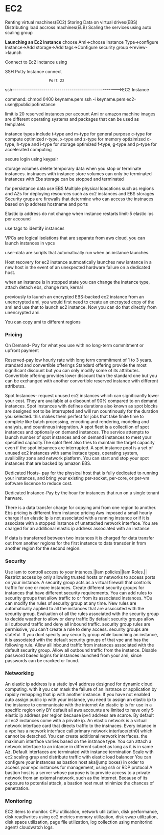<h1>EC2</h1>

Renting virtual machines(EC2)
Storing Data on virtual drives(EBS)
Distributing load accross machines(ELB)
Scaling the services using auto scaling group

<b>Launching an Ec2 Instance</b>
choose Ami->choose Instance Type->configure Instance->Add storage->Add tags->Configure security group->review->launch

Connect to Ec2 inctance using

SSH
Putty
Instance connect

                        Port 22

ssh----------------------------------------------------->EC2 Instance

command:
chmod 0400 keyname.pem
ssh -i keyname.pem ec2-user@publicipofinstance

limit is 20 reserved instances per account
Ami or amazon machine images are different operating systems and packages that can be used as templates

instance types include
t-type and m-type for general purpose
c-type for compute optimized
r-type, x-type and z-type for memory optizimized
d-type, h-type and i-type for storage optimized
f-type, g-type and p-type for accelerated computing

secure login using keypair

storage volumes delete temporary data when you stop or terminate instances.
instnaces with instance store volumes can only be terminated
instances with Ebs storage can be stopped and terminated

for persistance data use EBS
Multiple physical loacations such as regions and AZs for deploying resources such as ec2 instances and EBS storages
Security grups are firewalls that determine who can access the instnaces based on ip address hostname and ports

Elastic ip address do not change when instance restarts
limit-5 elastic ips per accound

use tags to identify instances

VPCs are logical isolations that are separate from aws cloud, you can launch instances in vpcs

user-data are scripts that automatically run when an instance launches

Host recovery for ec2 instance autmoatically launches new isntance in a new host in the event of an unexpected hardware failure on a dedicated host.

when an instance is in stopped state you can change the instance type, attach detach ebs, change ram, kernal

previously to launch an encrypted EBS-backed ec2 instance from an unencrypted ami, you would first need to create an encrpyted copy of the ami and use that to launch ec2 instance. Now you can do that directly from unencrypted ami.

You can copy ami to different regions

<h3>Pricing</h3>

On Demand- Pay for what you use with no long-term commitment or upfront payment

Reserved-pay low hourly rate with long term commitment of 1 to 3 years. standard and convertible offerings
Standard offering provide the most significant discount but you can only modify some of its attributes.
Convertible offering provides lower discount than the standard one but you can be exchanged with another convertible reserved instance with different attributes.

Spot Instances- request unused ec2 instances which can significantly lower your cost. They are available at a discount of 90% compared to on demand instances.
Spot instances with defines durations also known as spot blocks are designed not to be interrupted and will run countinously for the duration you selected. this makes them perfect for jobs that take finite time to complete like batch processing, encoding and rendering, modeling and analysis, and countinous integration.
A spot fleet is a collectiion of spot instances and optionally on demand instances. The service attempts to launch number of spot instances and on demand instances to meet your specified capacity.The splot fleet also tries to maintain the target capacity even if the spot intsances are interrupted.
A spot instance pool is a set of unused ec2 instances with same instace types, operating system, availibility zone and network platform.
You can start and stop your spot instances that are backed by amazon EBS.

Dedicated Hosts- pay for the physical host that is fully dedicated to running your instances, and bring your existing per-socket, per-core, or per-vm software liscence to reduce cost.

Dedicated Instance-Pay by the hour for instances that run on a single tenant harware.

There is a data transfer charge for copying ami from one region to another.
Ebs pricing is different from instance pricing
Aws imposed a small hourly charge if an elastic Ip is not associated with a running instance or if it is associate with a stopped instance of unattached network interface.
You are charged for an additional elastic ip address associated with an instance

If data is transferred between two instances it is charged for data transfer out from another regions for the first instance to data transder in from another region for the second region.

<h3>Security</h3>

Use iam to controll access to your intances.||Iam policies||Iam Roles.||
Restrict access by only allowing trusted hosts or networks to access ports on your instance.
A security group acts as a virtual firewall that controlls traffic for one or more instances.
Create different security groups for instances that have different security requirements.
You can add rules to security groups that allow traffic to or from its associated instances.
YOu can modify the rules of security group at any time.
New rules are automatically applied to all the instances that are associated with the security group.
Evaluation of all the rules associated with the security group to decide weather to allow or deny traffic
By default security groups allow all outbound traffic and deny all inbound traffic.
security group rules are permissive, you can't create a rule to deny access.
security groups are stateful.
If you dont specify any security group while launching an instance, it is associated with the default security groups of that vpc and has the following rule.
Allow all inbound traffic from instances associated with the default security group.
Allow all outbound traffic from the instance.
Disable password based logins for instances launched from your ami, since passwords can be cracked or found.

<h3>Networking</h3>
An elastic ip address is a static ipv4 address designed for dynamic cloud computing. with it you can mask the failure of an instnace or application by rapidly remapping that ip with another instance.
If you have not enabled auto assign public ip with your instance, you need to assign an elastic ip to the instance to communicate with the internet
An elastic ip is for use in a specific region only
BY default all aws accounts are limited to have only 5 elastic ip address per region because ipv4 address are scarce.
By default all ec2 instances come with a private ip.
An elastic network is a virtual network interface card that directs traffic to the instnaces.
Every intance in a vpc has a network interface call primary network interface(eth0) which cannot be detached.
You can create additional network interfaces. the maximum interface varries based on the instnace type.
You can attach a network interface to an intance in different subnet as long as it is in same Az.
Default interfaces are terminated with instance termination
Scale with ec2 scaling grup and distribute traffic with elastic load balancer
You can configure your instances as bastion host aka(jump boxes) in order to access your vpc instances for management, using ssh or RDP protocol
A bastion host is a server whose purpose is to provide access to a private network from an external network, such as the Internet. Because of its exposure to potential attack, a bastion host must minimize the chances of penetration.

<h3>Monitoring</h3>
EC2 items to monitor.
CPU utilication, network utilization, disk performance, disk read/writes using ec2 metrics
memory utilization, disk swap utilization, disk space utilization, page file utilization, log collection using monitorind agent/ cloudwatch logs.
